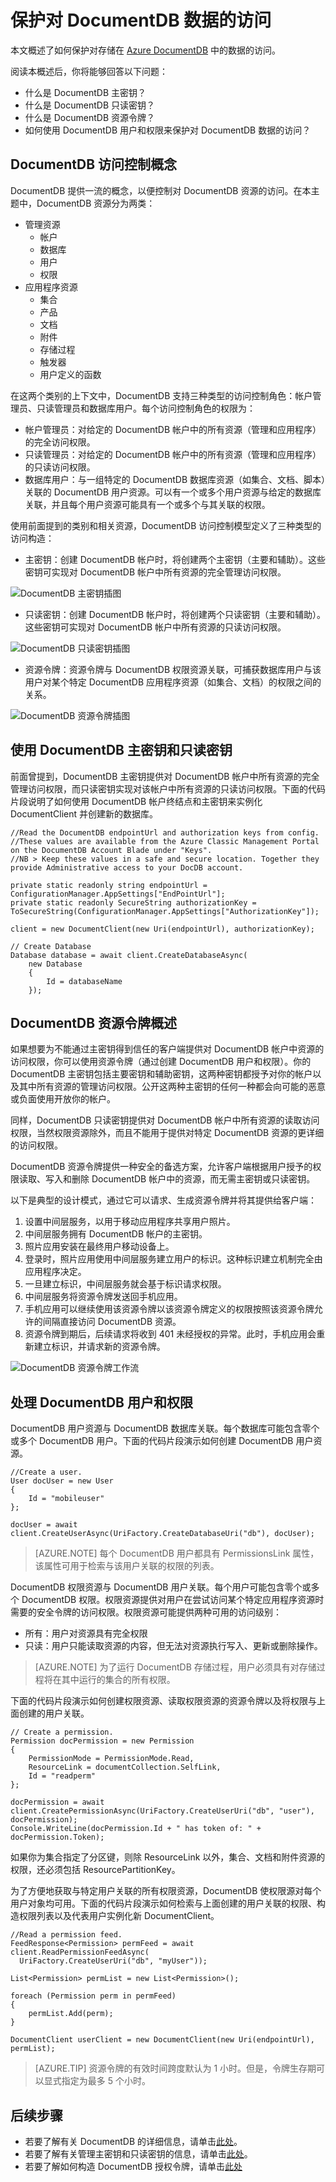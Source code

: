 <properties
    pageTitle="了解如何保护对 DocumentDB 中的数据的访问 | Azure"
    description="了解有关 DocumentDB 中的访问控制概念，包括主密钥、只读密钥、用户和权限。"
    services="documentdb"
    author="kiratp"
    manager="jhubbard"
    editor="monicar"
    documentationcenter="" />  

<tags
    ms.assetid="8641225d-e839-4ba6-a6fd-d6314ae3a51c"
    ms.service="documentdb"
    ms.workload="data-services"
    ms.tgt_pltfrm="na"
    ms.devlang="na"
    ms.topic="article"
    ms.date="11/12/2016"
    wacn.date="12/27/2016"
    ms.author="kipandya" />  


# 保护对 DocumentDB 数据的访问
本文概述了如何保护对存储在 [Azure DocumentDB](/home/features/documentdb/) 中的数据的访问。

阅读本概述后，你将能够回答以下问题：

- 什么是 DocumentDB 主密钥？
- 什么是 DocumentDB 只读密钥？
- 什么是 DocumentDB 资源令牌？
- 如何使用 DocumentDB 用户和权限来保护对 DocumentDB 数据的访问？

## DocumentDB 访问控制概念
DocumentDB 提供一流的概念，以便控制对 DocumentDB 资源的访问。在本主题中，DocumentDB 资源分为两类：

- 管理资源
  - 帐户
  - 数据库
  - 用户
  - 权限
- 应用程序资源
  - 集合
  - 产品
  - 文档
  - 附件
  - 存储过程
  - 触发器
  - 用户定义的函数

在这两个类别的上下文中，DocumentDB 支持三种类型的访问控制角色：帐户管理员、只读管理员和数据库用户。每个访问控制角色的权限为：

- 帐户管理员：对给定的 DocumentDB 帐户中的所有资源（管理和应用程序）的完全访问权限。
- 只读管理员：对给定的 DocumentDB 帐户中的所有资源（管理和应用程序）的只读访问权限。
- 数据库用户：与一组特定的 DocumentDB 数据库资源（如集合、文档、脚本）关联的 DocumentDB 用户资源。可以有一个或多个用户资源与给定的数据库关联，并且每个用户资源可能具有一个或多个与其关联的权限。

使用前面提到的类别和相关资源，DocumentDB 访问控制模型定义了三种类型的访问构造：

- 主密钥：创建 DocumentDB 帐户时，将创建两个主密钥（主要和辅助）。这些密钥可实现对 DocumentDB 帐户中所有资源的完全管理访问权限。

![DocumentDB 主密钥插图](./media/documentdb-secure-access-to-data/masterkeys.png)  


- 只读密钥：创建 DocumentDB 帐户时，将创建两个只读密钥（主要和辅助）。这些密钥可实现对 DocumentDB 帐户中所有资源的只读访问权限。

![DocumentDB 只读密钥插图](./media/documentdb-secure-access-to-data/readonlykeys.png)  


- 资源令牌：资源令牌与 DocumentDB 权限资源关联，可捕获数据库用户与该用户对某个特定 DocumentDB 应用程序资源（如集合、文档）的权限之间的关系。

![DocumentDB 资源令牌插图](./media/documentdb-secure-access-to-data/resourcekeys.png)  


## 使用 DocumentDB 主密钥和只读密钥
前面曾提到，DocumentDB 主密钥提供对 DocumentDB 帐户中所有资源的完全管理访问权限，而只读密钥实现对该帐户中所有资源的只读访问权限。下面的代码片段说明了如何使用 DocumentDB 帐户终结点和主密钥来实例化 DocumentClient 并创建新的数据库。

    //Read the DocumentDB endpointUrl and authorization keys from config.
    //These values are available from the Azure Classic Management Portal on the DocumentDB Account Blade under "Keys".
    //NB > Keep these values in a safe and secure location. Together they provide Administrative access to your DocDB account.

    private static readonly string endpointUrl = ConfigurationManager.AppSettings["EndPointUrl"];
    private static readonly SecureString authorizationKey = ToSecureString(ConfigurationManager.AppSettings["AuthorizationKey"]);

    client = new DocumentClient(new Uri(endpointUrl), authorizationKey);

    // Create Database
    Database database = await client.CreateDatabaseAsync(
        new Database
        {
            Id = databaseName
        });


## DocumentDB 资源令牌概述
如果想要为不能通过主密钥得到信任的客户端提供对 DocumentDB 帐户中资源的访问权限，你可以使用资源令牌（通过创建 DocumentDB 用户和权限）。你的 DocumentDB 主密钥包括主要密钥和辅助密钥，这两种密钥都授予对你的帐户以及其中所有资源的管理访问权限。公开这两种主密钥的任何一种都会向可能的恶意或负面使用开放你的帐户。

同样，DocumentDB 只读密钥提供对 DocumentDB 帐户中所有资源的读取访问权限，当然权限资源除外，而且不能用于提供对特定 DocumentDB 资源的更详细的访问权限。

DocumentDB 资源令牌提供一种安全的备选方案，允许客户端根据用户授予的权限读取、写入和删除 DocumentDB 帐户中的资源，而无需主密钥或只读密钥。

以下是典型的设计模式，通过它可以请求、生成资源令牌并将其提供给客户端：

1. 设置中间层服务，以用于移动应用程序共享用户照片。
2. 中间层服务拥有 DocumentDB 帐户的主密钥。
3. 照片应用安装在最终用户移动设备上。
4. 登录时，照片应用使用中间层服务建立用户的标识。这种标识建立机制完全由应用程序决定。
5. 一旦建立标识，中间层服务就会基于标识请求权限。
6. 中间层服务将资源令牌发送回手机应用。
7. 手机应用可以继续使用该资源令牌以该资源令牌定义的权限按照该资源令牌允许的间隔直接访问 DocumentDB 资源。
8. 资源令牌到期后，后续请求将收到 401 未经授权的异常。此时，手机应用会重新建立标识，并请求新的资源令牌。

![DocumentDB 资源令牌工作流](./media/documentdb-secure-access-to-data/resourcekeyworkflow.png)  


## 处理 DocumentDB 用户和权限
DocumentDB 用户资源与 DocumentDB 数据库关联。每个数据库可能包含零个或多个 DocumentDB 用户。下面的代码片段演示如何创建 DocumentDB 用户资源。

    //Create a user.
    User docUser = new User
    {
        Id = "mobileuser"
    };

    docUser = await client.CreateUserAsync(UriFactory.CreateDatabaseUri("db"), docUser);

> [AZURE.NOTE] 每个 DocumentDB 用户都具有 PermissionsLink 属性，该属性可用于检索与该用户关联的权限的列表。

DocumentDB 权限资源与 DocumentDB 用户关联。每个用户可能包含零个或多个 DocumentDB 权限。权限资源提供对用户在尝试访问某个特定应用程序资源时需要的安全令牌的访问权限。权限资源可能提供两种可用的访问级别：

- 所有：用户对资源具有完全权限
- 只读：用户只能读取资源的内容，但无法对资源执行写入、更新或删除操作。


> [AZURE.NOTE] 为了运行 DocumentDB 存储过程，用户必须具有对存储过程将在其中运行的集合的所有权限。


下面的代码片段演示如何创建权限资源、读取权限资源的资源令牌以及将权限与上面创建的用户关联。

    // Create a permission.
    Permission docPermission = new Permission
    {
        PermissionMode = PermissionMode.Read,
        ResourceLink = documentCollection.SelfLink,
        Id = "readperm"
    };
    
    docPermission = await client.CreatePermissionAsync(UriFactory.CreateUserUri("db", "user"), docPermission);
    Console.WriteLine(docPermission.Id + " has token of: " + docPermission.Token);

如果你为集合指定了分区键，则除 ResourceLink 以外，集合、文档和附件资源的权限，还必须包括 ResourcePartitionKey。

为了方便地获取与特定用户关联的所有权限资源，DocumentDB 使权限源对每个用户对象均可用。下面的代码片段演示如何检索与上面创建的用户关联的权限、构造权限列表以及代表用户实例化新 DocumentClient。

    //Read a permission feed.
    FeedResponse<Permission> permFeed = await client.ReadPermissionFeedAsync(
      UriFactory.CreateUserUri("db", "myUser"));

    List<Permission> permList = new List<Permission>();

    foreach (Permission perm in permFeed)
    {
        permList.Add(perm);
    }

    DocumentClient userClient = new DocumentClient(new Uri(endpointUrl), permList);

> [AZURE.TIP] 资源令牌的有效时间跨度默认为 1 小时。但是，令牌生存期可以显式指定为最多 5 个小时。

## 后续步骤
- 若要了解有关 DocumentDB 的详细信息，请单击[此处](/documentation/services/documentdb/)。
- 若要了解有关管理主密钥和只读密钥的信息，请单击[此处](/documentation/articles/documentdb-manage-account/)。
- 若要了解如何构造 DocumentDB 授权令牌，请单击[此处](https://msdn.microsoft.com/zh-cn/library/azure/dn783368.aspx)

<!---HONumber=Mooncake_1219_2016-->
